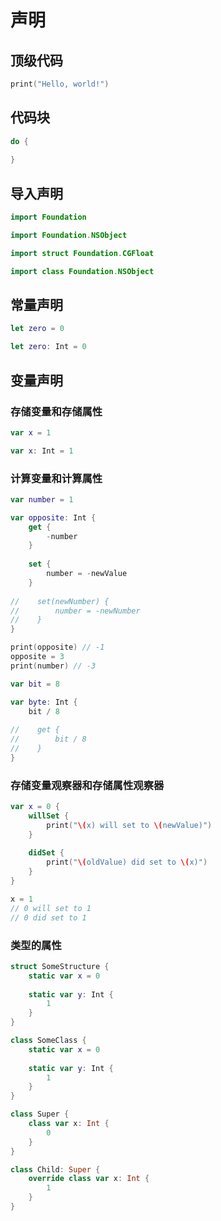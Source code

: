 # 声明

## 顶级代码

```swift
print("Hello, world!")
```

## 代码块

```swift
do {
    
}
```

## 导入声明

```swift
import Foundation

import Foundation.NSObject

import struct Foundation.CGFloat

import class Foundation.NSObject
```

## 常量声明

```swift
let zero = 0

let zero: Int = 0
```

## 变量声明

### 存储变量和存储属性

```swift
var x = 1

var x: Int = 1
```

### 计算变量和计算属性

```swift
var number = 1

var opposite: Int {
    get {
        -number
    }
    
    set {
        number = -newValue
    }
    
//    set(newNumber) {
//        number = -newNumber
//    }
}

print(opposite) // -1
opposite = 3
print(number) // -3
```

```swift
var bit = 8

var byte: Int {
    bit / 8
    
//    get {
//        bit / 8
//    }
}
```

### 存储变量观察器和存储属性观察器

```swift
var x = 0 {
    willSet {
        print("\(x) will set to \(newValue)")
    }
    
    didSet {
        print("\(oldValue) did set to \(x)")
    }
}

x = 1
// 0 will set to 1
// 0 did set to 1
```

### 类型的属性

```swift
struct SomeStructure {
    static var x = 0
    
    static var y: Int {
        1
    }
}

class SomeClass {
    static var x = 0
    
    static var y: Int {
        1
    }
}
```

```swift
class Super {
    class var x: Int {
        0
    }
}

class Child: Super {
    override class var x: Int {
        1
    }
}
```
